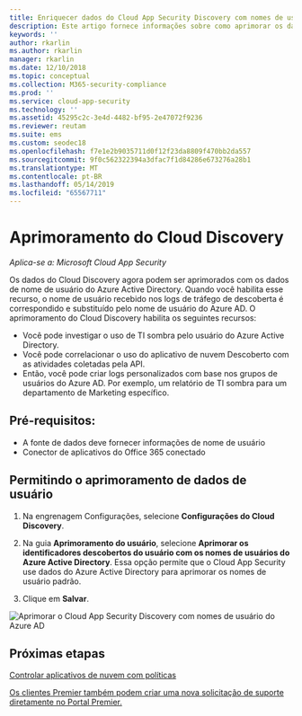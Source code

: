 ```yaml
---
title: Enriquecer dados do Cloud App Security Discovery com nomes de usuário do Azure AD
description: Este artigo fornece informações sobre como aprimorar os dados do Cloud App Security Discovery com nomes de usuário do Azure AD.
keywords: ''
author: rkarlin
ms.author: rkarlin
manager: rkarlin
ms.date: 12/10/2018
ms.topic: conceptual
ms.collection: M365-security-compliance
ms.prod: ''
ms.service: cloud-app-security
ms.technology: ''
ms.assetid: 45295c2c-3e4d-4482-bf95-2e47072f9236
ms.reviewer: reutam
ms.suite: ems
ms.custom: seodec18
ms.openlocfilehash: f7e1e2b9035711d0f12f23da8809f470bb2da557
ms.sourcegitcommit: 9f0c562322394a3dfac7f1d84286e673276a28b1
ms.translationtype: MT
ms.contentlocale: pt-BR
ms.lasthandoff: 05/14/2019
ms.locfileid: "65567711"
---
```

# <a name="cloud-discovery-enrichment"></a>Aprimoramento do Cloud Discovery

*Aplica-se a: Microsoft Cloud App Security*

Os dados do Cloud Discovery agora podem ser aprimorados com os dados de nome de usuário do Azure Active Directory. Quando você habilita esse recurso, o nome de usuário recebido nos logs de tráfego de descoberta é correspondido e substituído pelo nome de usuário do Azure AD. O aprimoramento do Cloud Discovery habilita os seguintes recursos:
- Você pode investigar o uso de TI sombra pelo usuário do Azure Active Directory.
- Você pode correlacionar o uso do aplicativo de nuvem Descoberto com as atividades coletadas pela API.
- Então, você pode criar logs personalizados com base nos grupos de usuários do Azure AD. Por exemplo, um relatório de TI sombra para um departamento de Marketing específico.


## <a name="prerequisites"></a>Pré-requisitos:
- A fonte de dados deve fornecer informações de nome de usuário
- Conector de aplicativos do Office 365 conectado

## <a name="enabling-user-data-enrichment"></a>Permitindo o aprimoramento de dados de usuário 
    
1. Na engrenagem Configurações, selecione **Configurações do Cloud Discovery**.
     
2. Na guia **Aprimoramento do usuário**, selecione **Aprimorar os identificadores descobertos do usuário com os nomes de usuários do Azure Active Directory**. Essa opção permite que o Cloud App Security use dados do Azure Active Directory para aprimorar os nomes de usuário padrão.

3. Clique em **Salvar**.
 
![Aprimorar o Cloud App Security Discovery com nomes de usuário do Azure AD](./media/discovery-enrichment.png)
  

  
      
## <a name="next-steps"></a>Próximas etapas
  
[Controlar aplicativos de nuvem com políticas](control-cloud-apps-with-policies.md)   

[Os clientes Premier também podem criar uma nova solicitação de suporte diretamente no Portal Premier.](https://premier.microsoft.com/)  
    
      
  

